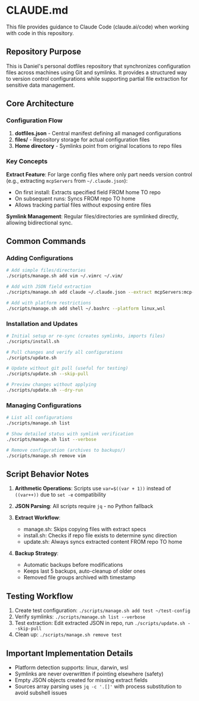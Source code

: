 # CLAUDE.md

This file provides guidance to Claude Code (claude.ai/code) when working with code in this repository.

## Repository Purpose

This is Daniel's personal dotfiles repository that synchronizes configuration files across machines using Git and symlinks. It provides a structured way to version control configurations while supporting partial file extraction for sensitive data management.

## Core Architecture

### Configuration Flow
1. **dotfiles.json** - Central manifest defining all managed configurations
2. **files/** - Repository storage for actual configuration files
3. **Home directory** - Symlinks point from original locations to repo files

### Key Concepts

**Extract Feature**: For large config files where only part needs version control (e.g., extracting `mcpServers` from `~/.claude.json`):
- On first install: Extracts specified field FROM home TO repo
- On subsequent runs: Syncs FROM repo TO home
- Allows tracking partial files without exposing entire files

**Symlink Management**: Regular files/directories are symlinked directly, allowing bidirectional sync.

## Common Commands

### Adding Configurations
```bash
# Add simple files/directories
./scripts/manage.sh add vim ~/.vimrc ~/.vim/

# Add with JSON field extraction
./scripts/manage.sh add claude ~/.claude.json --extract mcpServers:mcp-servers.json

# Add with platform restrictions
./scripts/manage.sh add shell ~/.bashrc --platform linux,wsl
```

### Installation and Updates
```bash
# Initial setup or re-sync (creates symlinks, imports files)
./scripts/install.sh

# Pull changes and verify all configurations
./scripts/update.sh

# Update without git pull (useful for testing)
./scripts/update.sh --skip-pull

# Preview changes without applying
./scripts/update.sh --dry-run
```

### Managing Configurations
```bash
# List all configurations
./scripts/manage.sh list

# Show detailed status with symlink verification
./scripts/manage.sh list --verbose

# Remove configuration (archives to backups/)
./scripts/manage.sh remove vim
```

## Script Behavior Notes

1. **Arithmetic Operations**: Scripts use `var=$((var + 1))` instead of `((var++))` due to `set -e` compatibility

2. **JSON Parsing**: All scripts require `jq` - no Python fallback

3. **Extract Workflow**:
   - manage.sh: Skips copying files with extract specs
   - install.sh: Checks if repo file exists to determine sync direction
   - update.sh: Always syncs extracted content FROM repo TO home

4. **Backup Strategy**: 
   - Automatic backups before modifications
   - Keeps last 5 backups, auto-cleanup of older ones
   - Removed file groups archived with timestamp

## Testing Workflow

1. Create test configuration: `./scripts/manage.sh add test ~/test-config`
2. Verify symlinks: `./scripts/manage.sh list --verbose`
3. Test extraction: Edit extracted JSON in repo, run `./scripts/update.sh --skip-pull`
4. Clean up: `./scripts/manage.sh remove test`

## Important Implementation Details

- Platform detection supports: linux, darwin, wsl
- Symlinks are never overwritten if pointing elsewhere (safety)
- Empty JSON objects created for missing extract fields
- Sources array parsing uses `jq -c '.[]'` with process substitution to avoid subshell issues